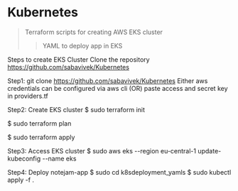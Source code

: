 # Kubernetes
> Terraform scripts for creating AWS EKS cluster
>> YAML to deploy app in EKS


Steps to create EKS Cluster
Clone the repository https://github.com/sabavivek/Kubernetes

Step1: git clone https://github.com/sabavivek/Kubernetes
Either aws credentials can be configured via aws cli (OR) paste access and secret key in providers.tf

Step2: Create EKS cluster
$ sudo terraform init


$ sudo terraform plan


$ sudo terraform apply

Step3: Access EKS cluster
$ sudo aws eks --region eu-central-1 update-kubeconfig --name eks

Step4: Deploy notejam-app
$ sudo cd k8sdeployment_yamls
$ sudo kubectl apply -f .
